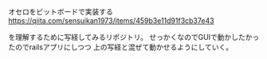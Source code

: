 オセロをビットボードで実装する
https://qiita.com/sensuikan1973/items/459b3e11d91f3cb37e43

を理解するために写経してみるリポジトリ。
せっかくなのでGUIで動かしたかったのでrailsアプリにしつつ
上の写経と混ぜて動かせるようにしていく。
